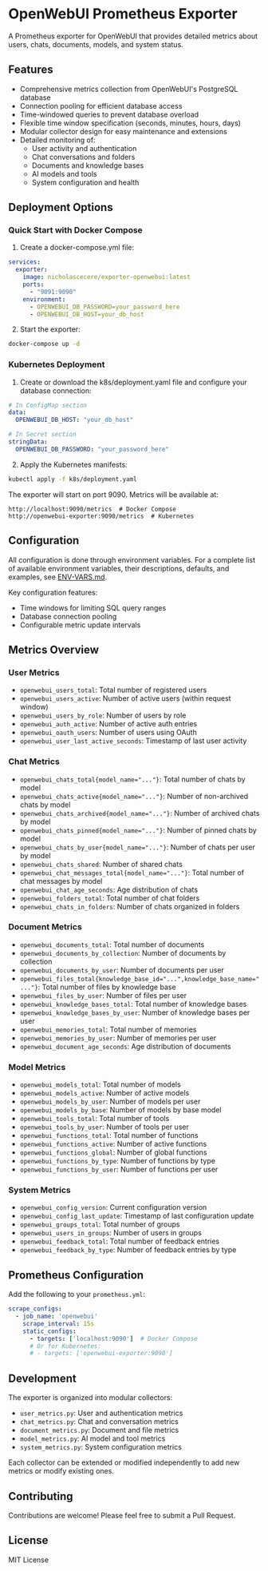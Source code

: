 # OpenWebUI Prometheus Exporter

A Prometheus exporter for OpenWebUI that provides detailed metrics about users, chats, documents, models, and system status.

## Features

- Comprehensive metrics collection from OpenWebUI's PostgreSQL database
- Connection pooling for efficient database access
- Time-windowed queries to prevent database overload
- Flexible time window specification (seconds, minutes, hours, days)
- Modular collector design for easy maintenance and extensions
- Detailed monitoring of:
  - User activity and authentication
  - Chat conversations and folders
  - Documents and knowledge bases
  - AI models and tools
  - System configuration and health

## Deployment Options

### Quick Start with Docker Compose

1. Create a docker-compose.yml file:
```yaml
services:
  exporter:
    image: nicholascecere/exporter-openwebui:latest
    ports:
      - "9091:9090"
    environment:
      - OPENWEBUI_DB_PASSWORD=your_password_here
      - OPENWEBUI_DB_HOST=your_db_host
```

2. Start the exporter:
```bash
docker-compose up -d
```

### Kubernetes Deployment

1. Create or download the k8s/deployment.yaml file and configure your database connection:
```yaml
# In ConfigMap section
data:
  OPENWEBUI_DB_HOST: "your_db_host"

# In Secret section
stringData:
  OPENWEBUI_DB_PASSWORD: "your_password_here"
```

2. Apply the Kubernetes manifests:
```bash
kubectl apply -f k8s/deployment.yaml
```

The exporter will start on port 9090. Metrics will be available at:
```
http://localhost:9090/metrics  # Docker Compose
http://openwebui-exporter:9090/metrics  # Kubernetes
```

## Configuration

All configuration is done through environment variables. For a complete list of available environment variables, their descriptions, defaults, and examples, see [ENV-VARS.md](ENV-VARS.md).

Key configuration features:
- Time windows for limiting SQL query ranges
- Database connection pooling
- Configurable metric update intervals

## Metrics Overview

### User Metrics
- `openwebui_users_total`: Total number of registered users
- `openwebui_users_active`: Number of active users (within request window)
- `openwebui_users_by_role`: Number of users by role
- `openwebui_auth_active`: Number of active auth entries
- `openwebui_oauth_users`: Number of users using OAuth
- `openwebui_user_last_active_seconds`: Timestamp of last user activity

### Chat Metrics
- `openwebui_chats_total{model_name="..."}`: Total number of chats by model
- `openwebui_chats_active{model_name="..."}`: Number of non-archived chats by model
- `openwebui_chats_archived{model_name="..."}`: Number of archived chats by model
- `openwebui_chats_pinned{model_name="..."}`: Number of pinned chats by model
- `openwebui_chats_by_user{model_name="..."}`: Number of chats per user by model
- `openwebui_chats_shared`: Number of shared chats
- `openwebui_chat_messages_total{model_name="..."}`: Total number of chat messages by model
- `openwebui_chat_age_seconds`: Age distribution of chats
- `openwebui_folders_total`: Total number of chat folders
- `openwebui_chats_in_folders`: Number of chats organized in folders

### Document Metrics
- `openwebui_documents_total`: Total number of documents
- `openwebui_documents_by_collection`: Number of documents by collection
- `openwebui_documents_by_user`: Number of documents per user
- `openwebui_files_total{knowledge_base_id="...",knowledge_base_name="..."}`: Total number of files by knowledge base
- `openwebui_files_by_user`: Number of files per user
- `openwebui_knowledge_bases_total`: Total number of knowledge bases
- `openwebui_knowledge_bases_by_user`: Number of knowledge bases per user
- `openwebui_memories_total`: Total number of memories
- `openwebui_memories_by_user`: Number of memories per user
- `openwebui_document_age_seconds`: Age distribution of documents

### Model Metrics
- `openwebui_models_total`: Total number of models
- `openwebui_models_active`: Number of active models
- `openwebui_models_by_user`: Number of models per user
- `openwebui_models_by_base`: Number of models by base model
- `openwebui_tools_total`: Total number of tools
- `openwebui_tools_by_user`: Number of tools per user
- `openwebui_functions_total`: Total number of functions
- `openwebui_functions_active`: Number of active functions
- `openwebui_functions_global`: Number of global functions
- `openwebui_functions_by_type`: Number of functions by type
- `openwebui_functions_by_user`: Number of functions per user

### System Metrics
- `openwebui_config_version`: Current configuration version
- `openwebui_config_last_update`: Timestamp of last configuration update
- `openwebui_groups_total`: Total number of groups
- `openwebui_users_in_groups`: Number of users in groups
- `openwebui_feedback_total`: Total number of feedback entries
- `openwebui_feedback_by_type`: Number of feedback entries by type

## Prometheus Configuration

Add the following to your `prometheus.yml`:

```yaml
scrape_configs:
  - job_name: 'openwebui'
    scrape_interval: 15s
    static_configs:
      - targets: ['localhost:9090']  # Docker Compose
      # Or for Kubernetes:
      # - targets: ['openwebui-exporter:9090']
```

## Development

The exporter is organized into modular collectors:

- `user_metrics.py`: User and authentication metrics
- `chat_metrics.py`: Chat and conversation metrics
- `document_metrics.py`: Document and file metrics
- `model_metrics.py`: AI model and tool metrics
- `system_metrics.py`: System configuration metrics

Each collector can be extended or modified independently to add new metrics or modify existing ones.

## Contributing

Contributions are welcome! Please feel free to submit a Pull Request.

## License

MIT License

